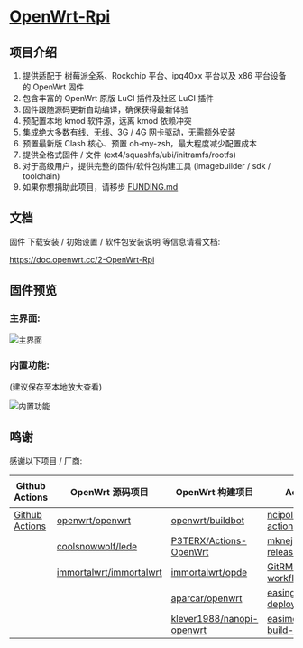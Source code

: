# [OpenWrt-Rpi](https://github.com/SuLingGG/OpenWrt-Rpi)

## 项目介绍

1. 提供适配于 树莓派全系、Rockchip 平台、ipq40xx 平台以及 x86 平台设备的 OpenWrt 固件
2. 包含丰富的 OpenWrt 原版 LuCI 插件及社区 LuCI 插件
3. 固件跟随源码更新自动编译，确保获得最新体验
4. 预配置本地 kmod 软件源，远离 kmod 依赖冲突
5. 集成绝大多数有线、无线、3G / 4G 网卡驱动，无需额外安装
6. 预置最新版 Clash 核心、预置 oh-my-zsh，最大程度减少配置成本
7. 提供全格式固件 / 文件 (ext4/squashfs/ubi/initramfs/rootfs)
8. 对于高级用户，提供完整的固件/软件包构建工具 (imagebuilder / sdk / toolchain)
9. 如果你想捐助此项目，请移步 [FUNDING.md](https://github.com/SuLingGG/OpenWrt-Mini/blob/main/FUNDING.md)

## 文档

固件 下载安装 / 初始设置 / 软件包安装说明 等信息请看文档:

<https://doc.openwrt.cc/2-OpenWrt-Rpi>

## 固件预览

### 主界面:

![主界面](https://ae05.alicdn.com/kf/H6814822fa93d4246837bea1edcec6d23j.png)

### 内置功能:

(建议保存至本地放大查看)

![内置功能](https://ae02.alicdn.com/kf/Hf29f2d94339d4188bbdde7f3131b500af.png)

## 鸣谢

感谢以下项目 / 厂商:

| Github Actions                                        | OpenWrt 源码项目                                             | OpenWrt 构建项目                                             | Action 项目                                                  | 云服务厂商                               |
| ----------------------------------------------------- | ------------------------------------------------------------ | ------------------------------------------------------------ | ------------------------------------------------------------ | ---------------------------------------- |
| [Github Actions](https://github.com/features/actions) | [openwrt/openwrt](https://github.com/openwrt/openwrt/)       | [openwrt/buildbot](https://git.openwrt.org/?p=buildbot.git;a=summary) | [ncipollo/release-action](https://github.com/ncipollo/release-action) | [Acloud](https://acloud.net/)            |
|                                                       | [coolsnowwolf/lede](https://github.com/coolsnowwolf/lede)    | [P3TERX/Actions-OpenWrt](https://github.com/P3TERX/Actions-OpenWrt) | [mknejp/delete-release-assets](https://github.com/mknejp/delete-release-assets) | [Cloudflare](https://www.cloudflare.com) |
|                                                       | [immortalwrt/immortalwrt](https://github.com/immortalwrt/immortalwrt) | [immortalwrt/opde](https://github.com/immortalwrt/opde)      | [GitRML/delete-workflow-runs](https://github.com/GitRML/delete-workflow-runs) | [BackBlaze](https://www.backblaze.com/)  |
|                                                       |                                                              | [aparcar/openwrt](https://github.com/aparcar/openwrt)        | [easingthemes/ssh-deploy](https://github.com/easingthemes/ssh-deploy) | [HostHatch](https://hosthatch.com/)      |
|                                                       |                                                              | [klever1988/nanopi-openwrt](https://github.com/klever1988/nanopi-openwrt) | [easimon/maximize-build-space](https://github.com/easimon/maximize-build-space) |                                          |

